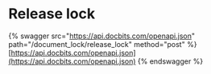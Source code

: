# Release lock

{% swagger src="https://api.docbits.com/openapi.json" path="/document_lock/release_lock" method="post" %}
[https://api.docbits.com/openapi.json](https://api.docbits.com/openapi.json)
{% endswagger %}
